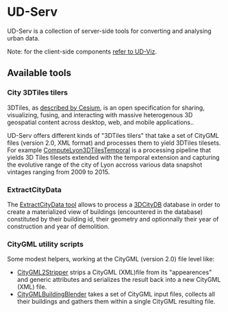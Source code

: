 # UD-Serv

UD-Serv is a collection of server-side tools for converting and analysing urban data.

Note: for the client-side components [refer to UD-Viz](https://github.com/VCityTeam/UD-Viz/).

## Available tools

### City 3DTiles tilers
3DTiles, as
[described by Cesium](https://github.com/CesiumGS/3d-tiles), 
is an open specification for sharing, visualizing, fusing, and interacting 
with massive heterogenous 3D geospatial content across desktop, web, and 
mobile applications.. 

UD-Serv offers different kinds of "3DTiles tilers" that take a set of 
CityGML files (version 2.0, XML format) and processes them to yield
3DTiles tilesets. 
For example
[ComputeLyon3DTilesTemporal](https://github.com/VCityTeam/UD-Reproducibility/tree/master/Computations/ComputeLyon3DTilesTemporal)
is a processing pipeline that yields 3D Tiles tilesets extended 
with the temporal extension and capturing the evolutive range of 
the city of Lyon accross various data snapshot vintages ranging 
from 2009 to 2015.

### ExtractCityData
The [ExtractCityData tool](ExtractCityData) allows to process a 
[3DCityDB](https://www.3dcitydb.org/3dcitydb/3dcitydbhomepage/)
database in order to create a materialized view of buildings (encountered in
the database) constituted by their building id, their geometry and optionnally
their year of construction and year of demolition.

### CityGML utility scripts
Some modest helpers, working at the CityGML (version 2.0) file level like: 
 - [CityGML2Stripper](Utils/CityGML2Stripper/) strips a CityGML (XML)file from
   its "appearences" and generic attributes and serializes the result back
   into a new CityGML (XML) file.
 - [CityGMLBuildingBlender](Utils/CityGMLBuildingBlender/) takes a set 
   of CityGML input files, collects all their buildings and gathers them
   within a single CityGML resulting file.
